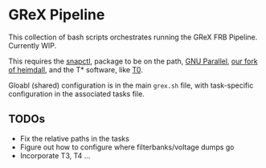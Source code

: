 # GReX Pipeline

This collection of bash scripts orchestrates running the GReX FRB Pipeline. Currently WIP.

This requires the [snapctl](https://github.com/GReX-Telescope/snapctl), package to be on the path, [GNU Parallel](https://www.gnu.org/software/parallel/), [our fork of heimdall](https://github.com/GReX-Telescope/heimdall-astro), and the T\* software, like [T0](https://github.com/GReX-Telescope/GReX-T0).

Gloabl (shared) configuration is in the main `grex.sh` file, with task-specific configuration in the associated tasks file.

## TODOs

* Fix the relative paths in the tasks
* Figure out how to configure where filterbanks/voltage dumps go
* Incorporate T3, T4 ...

